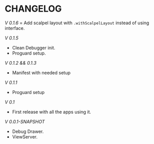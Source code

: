CHANGELOG
===============

*V 0.1.6*
= Add scalpel layout with `.withScalpelLayout` instead of using interface.

*V 0.1.5*
+ Clean Debugger init.
+ Proguard setup. 

*V 0.1.2 && 0.1.3*
+ Manifest with needed setup

*V 0.1.1*
+ Proguard setup

*V 0.1*
+ First release with all the apps using it.

*V 0.0.1-SNAPSHOT*
+ Debug Drawer.
+ ViewServer.